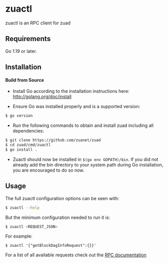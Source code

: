 # zuactl

zuactl is an RPC client for zuad

## Requirements

Go 1.19 or later.

## Installation

#### Build from Source

- Install Go according to the installation instructions here:
  http://golang.org/doc/install

- Ensure Go was installed properly and is a supported version:

```bash
$ go version
```

- Run the following commands to obtain and install zuad including all dependencies:

```bash
$ git clone https://github.com/zuanet/zuad
$ cd zuad/cmd/zuactl
$ go install .
```

- Zuactl should now be installed in `$(go env GOPATH)/bin`. If you did not already add the bin directory to your
  system path during Go installation, you are encouraged to do so now.

## Usage

The full zuactl configuration options can be seen with:

```bash
$ zuactl --help
```

But the minimum configuration needed to run it is:

```bash
$ zuactl <REQUEST_JSON>
```

For example:

```
$ zuactl '{"getBlockDagInfoRequest":{}}'
```

For a list of all available requests check out the [RPC documentation](infrastructure/network/netadapter/server/grpcserver/protowire/rpc.md)